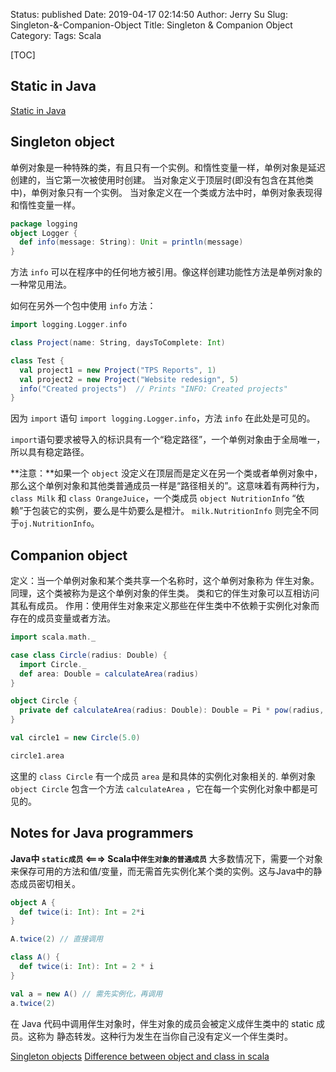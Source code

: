 Status: published
Date:  2019-04-17 02:14:50
Author: Jerry Su
Slug: Singleton-&-Companion-Object
Title: Singleton & Companion Object
Category: 
Tags: Scala

[TOC]

## Static in Java
[Static in Java](https://blog.csdn.net/fengyuzhengfan/article/details/38082999)

## Singleton object
单例对象是一种特殊的类，有且只有一个实例。和惰性变量一样，单例对象是延迟创建的，当它第一次被使用时创建。
当对象定义于顶层时(即没有包含在其他类中)，单例对象只有一个实例。
当对象定义在一个类或方法中时，单例对象表现得和惰性变量一样。
```scala
package logging
object Logger {
  def info(message: String): Unit = println(message)
}
```
方法 `info` 可以在程序中的任何地方被引用。像这样创建功能性方法是单例对象的一种常见用法。

如何在另外一个包中使用 `info` 方法：
```scala
import logging.Logger.info

class Project(name: String, daysToComplete: Int)

class Test {
  val project1 = new Project("TPS Reports", 1)
  val project2 = new Project("Website redesign", 5)
  info("Created projects")  // Prints "INFO: Created projects"
}
```
因为 `import` 语句 `import logging.Logger.info`，方法 `info` 在此处是可见的。

`import`语句要求被导入的标识具有一个“稳定路径”，一个单例对象由于全局唯一，所以具有稳定路径。

**注意：**如果一个 `object` 没定义在顶层而是定义在另一个类或者单例对象中，那么这个单例对象和其他类普通成员一样是“路径相关的”。这意味着有两种行为，`class Milk` 和 `class OrangeJuice`，一个类成员 `object NutritionInfo` “依赖”于包装它的实例，要么是牛奶要么是橙汁。 `milk.NutritionInfo` 则完全不同于`oj.NutritionInfo`。

## Companion object
定义：当一个单例对象和某个类共享一个名称时，这个单例对象称为 伴生对象。 同理，这个类被称为是这个单例对象的伴生类。
类和它的伴生对象可以互相访问其私有成员。
作用：使用伴生对象来定义那些在伴生类中不依赖于实例化对象而存在的成员变量或者方法。
```scala
import scala.math._

case class Circle(radius: Double) {
  import Circle._
  def area: Double = calculateArea(radius)
}

object Circle {
  private def calculateArea(radius: Double): Double = Pi * pow(radius, 2.0)
}

val circle1 = new Circle(5.0)

circle1.area
```
这里的 `class Circle` 有一个成员 `area` 是和具体的实例化对象相关的.
单例对象 `object Circle` 包含一个方法 `calculateArea` ，它在每一个实例化对象中都是可见的。

## Notes for Java programmers
**Java中 `static成员` <===> Scala中`伴生对象的普通成员`**
大多数情况下，需要一个对象来保存可用的方法和值/变量，而无需首先实例化某个类的实例。这与Java中的静态成员密切相关。
```scala
object A {
  def twice(i: Int): Int = 2*i
}

A.twice(2) // 直接调用
```

```scala
class A() {
  def twice(i: Int): Int = 2 * i
}

val a = new A() // 需先实例化，再调用
a.twice(2)
```

在 Java 代码中调用伴生对象时，伴生对象的成员会被定义成伴生类中的 static 成员。这称为 静态转发。这种行为发生在当你自己没有定义一个伴生类时。


[Singleton objects](https://docs.scala-lang.org/zh-cn/tour/singleton-objects.html)
[Difference between object and class in scala](https://stackoverflow.com/questions/1755345/difference-between-object-and-class-in-scala)

